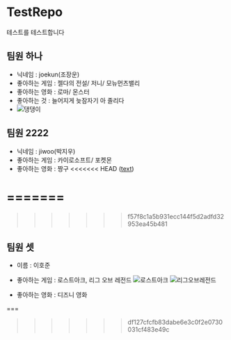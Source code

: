 # TestRepo
테스트를 테스트합니다

## 팀원 하나

* 닉네임 : joekun(조장운)
* 좋아하는 게임 : 젤다의 전설/ 저니/ 모뉴먼츠밸리
* 좋아하는 영화 : 로마/ 몬스터
* 좋아하는 것 : 늘어지게 늦잠자기 아 졸리다
* ![댕댕이](https://github.com/user-attachments/assets/b43b5e5f-5a42-4ca7-afe0-6cda492dc462)











## 팀원 2222

* 닉네임 : jiwoo(박지우)
* 좋아하는 게임 : 카이로소프트/ 포켓몬
* 좋아하는 영화 : 짱구
<<<<<<< HEAD
([text](https://github.com/joekunbb/TestRepo/issues/4#issue-2800522350))

=======
=======
>>>>>>> f57f8c1a5b931ecc144f5d2adfd32953ea45b481

## 팀원 셋

* 이름 : 이호준
* 좋아하는 게임 : 로스트아크, 리그 오브 레전드
![로스트아크](https://github.com/user-attachments/assets/5119a6cc-ccf7-4db1-884d-b903ea2a0d1f)
![리그오브레전드](https://github.com/user-attachments/assets/42d4a47b-2feb-41bd-b166-1cdbbaf904b2)

* 좋아하는 영화 : 디즈니 영화

===
>>>>>>> df127cfcfb83dabe6e3c0f2e0730031cf483e49c
